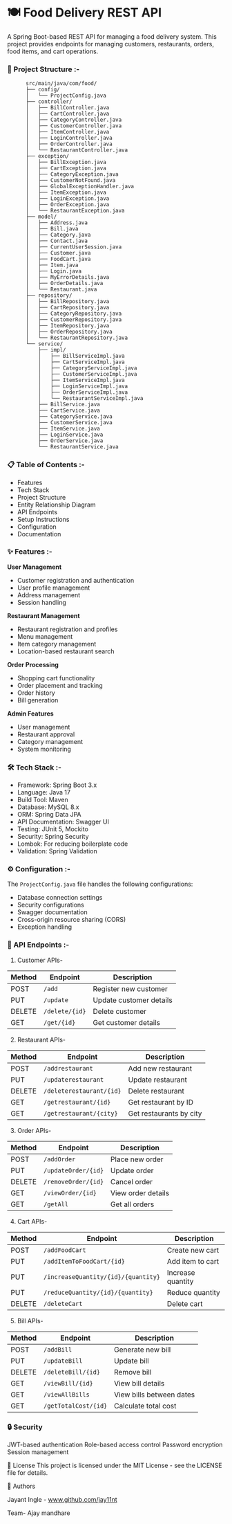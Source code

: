 # **🍽️ Food Delivery REST API**
A Spring Boot-based REST API for managing a food delivery system. This project provides endpoints for managing customers, restaurants, orders, food items, and cart operations.

### **📁 Project Structure :-**

          src/main/java/com/food/
          ├── config/
          │   └── ProjectConfig.java
          ├── controller/
          │   ├── BillController.java
          │   ├── CartController.java
          │   ├── CategoryController.java
          │   ├── CustomerController.java
          │   ├── ItemController.java
          │   ├── LoginController.java
          │   ├── OrderController.java
          │   └── RestaurantController.java
          ├── exception/
          │   ├── BillException.java
          │   ├── CartException.java
          │   ├── CategoryException.java
          │   ├── CustomerNotFound.java
          │   ├── GlobalExceptionHandler.java
          │   ├── ItemException.java
          │   ├── LoginException.java
          │   ├── OrderException.java
          │   └── RestaurantException.java
          ├── model/
          │   ├── Address.java
          │   ├── Bill.java
          │   ├── Category.java
          │   ├── Contact.java
          │   ├── CurrentUserSession.java
          │   ├── Customer.java
          │   ├── FoodCart.java
          │   ├── Item.java
          │   ├── Login.java
          │   ├── MyErrorDetails.java
          │   ├── OrderDetails.java
          │   └── Restaurant.java
          ├── repository/
          │   ├── BillRepository.java
          │   ├── CartRepository.java
          │   ├── CategoryRepository.java
          │   ├── CustomerRepository.java
          │   ├── ItemRepository.java
          │   ├── OrderRepository.java
          │   └── RestaurantRepository.java
          └── service/
              ├── impl/
              │   ├── BillServiceImpl.java
              │   ├── CartServiceImpl.java
              │   ├── CategoryServiceImpl.java
              │   ├── CustomerServiceImpl.java
              │   ├── ItemServiceImpl.java
              │   ├── LoginServiceImpl.java
              │   ├── OrderServiceImpl.java
              │   └── RestaurantServiceImpl.java
              ├── BillService.java
              ├── CartService.java
              ├── CategoryService.java
              ├── CustomerService.java
              ├── ItemService.java
              ├── LoginService.java
              ├── OrderService.java
              └── RestaurantService.java

### **📋 Table of Contents :-**

 - Features
 - Tech Stack
 - Project Structure
 - Entity Relationship Diagram
 - API Endpoints
 - Setup Instructions
 - Configuration
 - Documentation

### **✨ Features :-**

**User Management**

   - Customer registration and authentication
   - User profile management
   - Address management
   - Session handling


**Restaurant Management**

   - Restaurant registration and profiles
   - Menu management
   - Item category management
   - Location-based restaurant search


**Order Processing**

 - Shopping cart functionality
 - Order placement and tracking
 - Order history
 - Bill generation


**Admin Features**

 - User management
 - Restaurant approval
 - Category management
 - System monitoring

### **🛠️ Tech Stack :-**

- Framework: Spring Boot 3.x
- Language: Java 17
- Build Tool: Maven
- Database: MySQL 8.x
- ORM: Spring Data JPA
- API Documentation: Swagger UI
- Testing: JUnit 5, Mockito
- Security: Spring Security
- Lombok: For reducing boilerplate code
- Validation: Spring Validation   

### **⚙️ Configuration :-**
The `ProjectConfig.java` file handles the following configurations:

- Database connection settings
- Security configurations
- Swagger documentation
- Cross-origin resource sharing (CORS)
- Exception handling

### **📌 API Endpoints :-**
1. Customer APIs-

| Method | Endpoint        | Description             |
|--------|---------------|---------------------------|
| POST   | `/add`        | Register new customer     |
| PUT    | `/update`     | Update customer details   |
| DELETE | `/delete/{id}`| Delete customer           |
| GET    | `/get/{id}`   | Get customer details      |


2. Restaurant APIs-

| Method | Endpoint                      | Description                  |
|--------|--------------------------------|-----------------------------|
| POST   | `/addrestaurant`               | Add new restaurant          |
| PUT    | `/updaterestaurant`            | Update restaurant           |
| DELETE | `/deleterestaurant/{id}`       | Delete restaurant           |
| GET    | `/getrestaurant/{id}`          | Get restaurant by ID        |
| GET    | `/getrestaurant/{city}`        | Get restaurants by city     |


3. Order APIs-

| Method | Endpoint                | Description         |
|--------|-------------------------|---------------------|
| POST   | `/addOrder`             | Place new order     |
| PUT    | `/updateOrder/{id}`     | Update order        |
| DELETE | `/removeOrder/{id}`     | Cancel order        |
| GET    | `/viewOrder/{id}`       | View order details  |
| GET    | `/getAll`               | Get all orders      |

4. Cart APIs-

| Method | Endpoint                              | Description          |
|--------|---------------------------------------|----------------------|
| POST   | `/addFoodCart`                        | Create new cart      |
| PUT    | `/addItemToFoodCart/{id}`             | Add item to cart     |
| PUT    | `/increaseQuantity/{id}/{quantity}`   | Increase quantity    |
| PUT    | `/reduceQuantity/{id}/{quantity}`     | Reduce quantity      |
| DELETE | `/deleteCart`                         | Delete cart          |

5. Bill APIs-

| Method | Endpoint                   | Description                  |
|--------|----------------------------|------------------------------|
| POST   | `/addBill`                 | Generate new bill            |
| PUT    | `/updateBill`              | Update bill                  |
| DELETE | `/deleteBill/{id}`         | Remove bill                  |
| GET    | `/viewBill/{id}`           | View bill details            |
| GET    | `/viewAllBills`            | View bills between dates     |
| GET    | `/getTotalCost/{id}`       | Calculate total cost         |


### **🔒 Security**

JWT-based authentication
Role-based access control
Password encryption
Session management

📄 License
This project is licensed under the MIT License - see the LICENSE file for details.

👥 Authors

Jayant Ingle - www.github.com/jay11nt

Team- 
Ajay mandhare 
